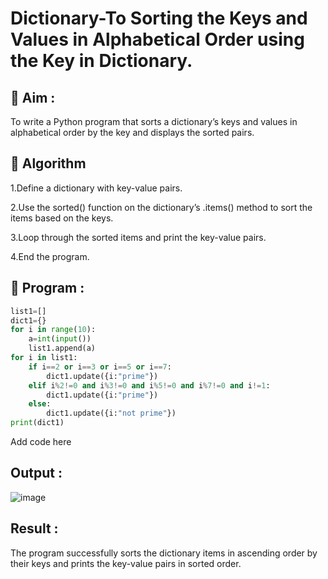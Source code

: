 # Dictionary-To Sorting the Keys and Values in Alphabetical Order using the Key in Dictionary.

## 🎯 Aim :
To write a Python program that sorts a dictionary’s keys and values in alphabetical order by the key and displays the sorted pairs.

## 🧠 Algorithm
1.Define a dictionary with key-value pairs.

2.Use the sorted() function on the dictionary’s .items() method to sort the items based on the keys.

3.Loop through the sorted items and print the key-value pairs.

4.End the program.

## 🧾 Program :
```.py
list1=[]
dict1={}
for i in range(10):
    a=int(input())
    list1.append(a)
for i in list1:
    if i==2 or i==3 or i==5 or i==7:
        dict1.update({i:"prime"})
    elif i%2!=0 and i%3!=0 and i%5!=0 and i%7!=0 and i!=1:
        dict1.update({i:"prime"})
    else:
        dict1.update({i:"not prime"})
print(dict1)
```
Add code here

## Output :
![image](https://github.com/user-attachments/assets/939a4b97-658a-45d7-8697-b8e3e0c912c8)


## Result :
The program successfully sorts the dictionary items in ascending order by their keys and prints the key-value pairs in sorted order.
